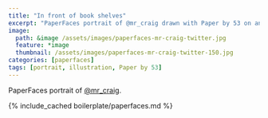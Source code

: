 ```yaml
---
title: "In front of book shelves"
excerpt: "PaperFaces portrait of @mr_craig drawn with Paper by 53 on an iPad."
image: 
  path: &image /assets/images/paperfaces-mr-craig-twitter.jpg 
  feature: *image
  thumbnail: /assets/images/paperfaces-mr-craig-twitter-150.jpg
categories: [paperfaces]
tags: [portrait, illustration, Paper by 53]
---
```


PaperFaces portrait of [@mr_craig](https://twitter.com/mr_craig).

{% include_cached boilerplate/paperfaces.md %}
